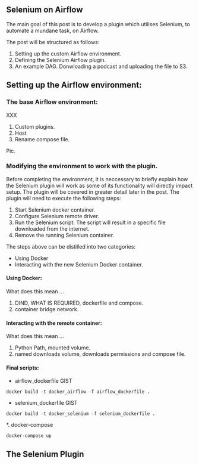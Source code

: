
## Selenium on Airflow

The main goal of this post is to develop a plugin which utilises Selenium, to automate a mundane task, on Airflow.

The post will be structured as follows:
1. Setting up the custom Airflow environment.
2. Defining the Selenium Airflow plugin.
3. An example DAG. Donwloading a podcast and uploading the file to S3.

## Setting up the Airflow environment:

### The base Airflow environment:

XXX

1. Custom plugins.
2. Host
3. Rename compose file.

Pic.

### Modifying the environment to work with the plugin. 

Before completing the environment, it is neccessary to briefly explain how the Selenium plugin will work as some of its functionality will directly impact setup. The plugin will be covered in greater detail later in the post. 
The plugin will need to execute the following steps:
1. Start Selenium docker container.
2. Configure Selenium remote driver.
3. Run the Selenium script: The script will result in a specific file downloaded from the internet.
4. Remove the running Selenium container.

The steps above can be distilled into two categories:
* Using Docker
* Interacting with the new Selenium Docker container.

#### Using Docker:

What does this mean ...

1. DIND, WHAT IS REQUIRED, dockerfile and compose.
2. container bridge network.

#### Interacting with the remote container: 

What does this mean ...

1. Python Path, mounted volume. 
2. named downloads volume, downloads permissions and compose file.

#### Final scripts:

* airflow_dockerfile
GIST

```
docker build -t docker_airflow -f airflow_dockerfile .
```

* selenium_dockerfile
GIST

```
docker build -t docker_selenium -f selenium_dockerfile .
```

*. docker-compose
```
docker-compose up
```

## The Selenium Plugin


